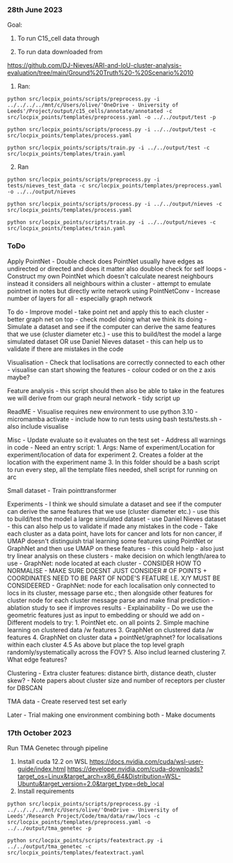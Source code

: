### 28th June 2023

Goal: 

1. To run C15_cell data through

2. To run data downloaded from 

https://github.com/DJ-Nieves/ARI-and-IoU-cluster-analysis-evaluation/tree/main/Ground%20Truth%20-%20Scenario%2010

1. Ran:

```
python src/locpix_points/scripts/preprocess.py -i ../../../../mnt/c/Users/olive/'OneDrive - University of Leeds'/Project/output/c15_cells/annotate/annotated -c src/locpix_points/templates/preprocess.yaml -o ../../output/test -p
```
```
python src/locpix_points/scripts/process.py -i ../../output/test -c src/locpix_points/templates/process.yaml
```
```
python src/locpix_points/scripts/train.py -i ../../output/test -c src/locpix_points/templates/train.yaml
```

2. Ran

```
python src/locpix_points/scripts/preprocess.py -i tests/nieves_test_data -c src/locpix_points/templates/preprocess.yaml -o ../../output/nieves
```
```
python src/locpix_points/scripts/process.py -i ../../output/nieves -c src/locpix_points/templates/process.yaml
```
```
python src/locpix_points/scripts/train.py -i ../../output/nieves -c src/locpix_points/templates/train.yaml
```

### ToDo

Apply PointNet
    - Double check does PointNet usually have edges as undirected or directed and does it matter also doubloe check for self loops
    - Construct my own PointNet which doesn't calculate nearest neighbours instead it considers all neighbours within a cluster - attempt to emulate pointnet in notes but directly write network using PointNetConv
    - Increase number of layers for all - especially graph network
    

To do
    - Improve model
        - take point net and apply this to each cluster
        - better graph net on top 
        - check model doing what we think its doing
    - Simulate a dataset and see if the computer can derive the same features that we use (cluster diameter etc.) - use this to build/test the model a large simulated dataset OR use Daniel Nieves dataset - this can help us to validate if there are mistakes in the code
    
Visualisation
    - Check that loclisations are correctly connected to each other
    - visualise can start showing the features - colour coded or on the z axis maybe?

Feature analysis
    - this script should then also be able to take in the features we will derive from our graph neural network
    - tidy script up

ReadME
    - Visualise requires new environment to use python 3.10 - micromamba activate 
    - include how to run tests using bash tests/tests.sh 
    - also include visualise

Misc
    - Update evaluate so it evaluates on the test set 
    - Address all warnings in code
    - Need an entry script:
        1. Args: Name of experiment/Location for experiment/location of data for experiment
        2. Creates a folder at the location with the experiment name
        3. In this folder should be a bash script to run every step, all the template files needed, shell script for running on arc

Small dataset
    - Train pointtransformer

Experiments
    - I think we should simulate a dataset and see if the computer can derive the same features that we use (cluster diameter etc.) - use this to build/test the model a large simulated dataset - use Daniel Nieves dataset - this can also help us to validate if made any mistakes in the code
    - Take each cluster as a data point, have lots for cancer and lots for non cancer, if UMAP doesn't distinguish trial learning some features using PointNet or GraphNet and then use UMAP on these features - this could help - also just try linear analysis on these clusters
    - make decision on which length/area to use
    - GraphNet: node located at each cluster - CONSIDER HOW TO NORMALISE - MAKE SURE DOESNT JUST CONSIDER # OF POINTS + COORDINATES NEED TO BE PART OF NODE'S FEATURE I.E. X/Y MUST BE CONSIDEERED
    - GraphNet: node for each localisation only connected to locs in its cluster, message parse etc.; then alongside other features for cluster node for each cluster message parse and make final prediction - ablation study to see if improves results
    - Explainability
    - Do we use the geometric features just as input to embedding or should we add on
    - Different models to try:
        1. PointNet etc. on all points
        2. Simple machine learning on clustered data /w features
        3. GraphNet on clustered data /w features
        4. GraphNet on cluster data + pointNet/graphnet? for localisations within each cluster
        4.5 As above but place the top level graph randomly/systematically across the FOV?
        5. Also includ learned clustering
        7. What edge features?

Clustering
    - Extra cluster features: distance birth, distance death, cluster skew?
    - Note papers about cluster size and number of receptors per cluster for DBSCAN

TMA data
    - Create reserved test set early

Later
    - Trial making one environment combining both
    - Make documents


### 17th October 2023

Run TMA Genetec through pipeline

1. Install cuda 12.2 on WSL https://docs.nvidia.com/cuda/wsl-user-guide/index.html https://developer.nvidia.com/cuda-downloads?target_os=Linux&target_arch=x86_64&Distribution=WSL-Ubuntu&target_version=2.0&target_type=deb_local 
2. Install requirements 

```
python src/locpix_points/scripts/preprocess.py -i ../../../../mnt/c/Users/olive/'OneDrive - University of Leeds'/Research Project/Code/tma/data/raw/locs -c src/locpix_points/templates/preprocess.yaml -o ../../output/tma_genetec -p

python src/locpix_points/scripts/featextract.py -i ../../output/tma_genetec -c src/locpix_points/templates/featextract.yaml
```


